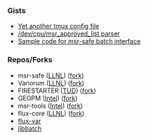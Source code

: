 ### Gists

- [Yet another tmux config file](https://gist.github.com/rountree/cde5500037897e4480e902659f3847b8)
- [/dev/cpu/msr_approved_list parser](https://gist.github.com/rountree/26079756c4ce9c8f237b9191b26aaf1a)
- [Sample code for msr-safe batch interface](https://gist.github.com/rountree/46dd75b2f89440a688e7b37df1579716)

### Repos/Forks
- msr-safe ([LLNL](https://github.com/LLNL/msr-safe)) ([fork](https://github.com/rountree/msr-safe))
- Variorum ([LLNL](https://github.com/LLNL/variorum)) ([fork](https://github.com/rountree/variorum))
- FIRESTARTER ([TUD](https://github.com/tud-zih-energy/FIRESTARTER)) ([fork](https://github.com/rountree/FIRESTARTER))
- GEOPM ([Intel](https://github.com/geopm/geopm)) ([fork](https://github.com/rountree/geopm))
- msr-tools ([Intel](https://github.com/intel/msr-tools)) ([fork](https://github.com/rountree/msr-tools))
- flux-core ([LLNL](https://github.com/flux-framework/flux-core)) ([fork](https://github.com/rountree/flux-core))
- [flux-var](https://github.com/rountree/flux-var)
- [libbatch](https://github.com/rountree/libbatch)
